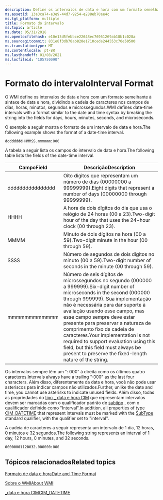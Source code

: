 ```yaml
---
description: Define os intervalos de data e hora com um formato semelhante à sintaxe de data e hora, dividindo a cadeia de caracteres nos campos de dias, horas, minutos, segundos e microssegundos.
ms.assetid: 13a3ca74-e3e9-44d7-9254-e288eb70ae4c
ms.tgt_platform: multiple
title: Formato do intervalo
ms.topic: article
ms.date: 05/31/2018
ms.openlocfilehash: e10e13d5febbce22648ec76961269ab18b1c028a
ms.sourcegitcommit: 831e8f3db78ab820e1710cede244553c70e50500
ms.translationtype: MT
ms.contentlocale: pt-BR
ms.lasthandoff: 01/08/2021
ms.locfileid: "105750090"
---
```

# <a name="interval-format"></a><span data-ttu-id="93c5d-103">Formato do intervalo</span><span class="sxs-lookup"><span data-stu-id="93c5d-103">Interval Format</span></span>

<span data-ttu-id="93c5d-104">O WMI define os intervalos de data e hora com um formato semelhante à sintaxe de data e hora, dividindo a cadeia de caracteres nos campos de dias, horas, minutos, segundos e microssegundos.</span><span class="sxs-lookup"><span data-stu-id="93c5d-104">WMI defines date-time intervals with a format similar to the date and time syntax by breaking the string into the fields for days, hours, minutes, seconds, and microseconds.</span></span>

<span data-ttu-id="93c5d-105">O exemplo a seguir mostra o formato de um intervalo de data e hora.</span><span class="sxs-lookup"><span data-stu-id="93c5d-105">The following example shows the format of a date-time interval.</span></span>

``` syntax
ddddddddHHMMSS.mmmmmm:000
```

<span data-ttu-id="93c5d-106">A tabela a seguir lista os campos do intervalo de data e hora.</span><span class="sxs-lookup"><span data-stu-id="93c5d-106">The following table lists the fields of the date-time interval.</span></span>



| <span data-ttu-id="93c5d-107">Campo</span><span class="sxs-lookup"><span data-stu-id="93c5d-107">Field</span></span>    | <span data-ttu-id="93c5d-108">Descrição</span><span class="sxs-lookup"><span data-stu-id="93c5d-108">Description</span></span>                                                                                                                                                                                                                                  |
|----------|----------------------------------------------------------------------------------------------------------------------------------------------------------------------------------------------------------------------------------------------|
| <span data-ttu-id="93c5d-109">dddddddd</span><span class="sxs-lookup"><span data-stu-id="93c5d-109">dddddddd</span></span> | <span data-ttu-id="93c5d-110">Oito dígitos que representam um número de dias (00000000 a 99999999).</span><span class="sxs-lookup"><span data-stu-id="93c5d-110">Eight digits that represent a number of days (00000000 through 99999999).</span></span>                                                                                                                                                                    |
| <span data-ttu-id="93c5d-111">HH</span><span class="sxs-lookup"><span data-stu-id="93c5d-111">HH</span></span>       | <span data-ttu-id="93c5d-112">A hora de dois dígitos do dia que usa o relógio de 24 horas (00 a 23).</span><span class="sxs-lookup"><span data-stu-id="93c5d-112">Two-digit hour of the day that uses the 24-hour clock (00 through 23).</span></span>                                                                                                                                                                       |
| <span data-ttu-id="93c5d-113">MM</span><span class="sxs-lookup"><span data-stu-id="93c5d-113">MM</span></span>       | <span data-ttu-id="93c5d-114">Minuto de dois dígitos na hora (00 a 59).</span><span class="sxs-lookup"><span data-stu-id="93c5d-114">Two-digit minute in the hour (00 through 59).</span></span>                                                                                                                                                                                                |
| <span data-ttu-id="93c5d-115">SS</span><span class="sxs-lookup"><span data-stu-id="93c5d-115">SS</span></span>       | <span data-ttu-id="93c5d-116">Número de segundos de dois dígitos no minuto (00 a 59).</span><span class="sxs-lookup"><span data-stu-id="93c5d-116">Two-digit number of seconds in the minute (00 through 59).</span></span>                                                                                                                                                                                   |
| <span data-ttu-id="93c5d-117">mmmmmm</span><span class="sxs-lookup"><span data-stu-id="93c5d-117">mmmmmm</span></span>   | <span data-ttu-id="93c5d-118">Número de seis dígitos de microssegundos no segundo (000000 a 999999).</span><span class="sxs-lookup"><span data-stu-id="93c5d-118">Six-digit number of microseconds in the second (000000 through 999999).</span></span> <span data-ttu-id="93c5d-119">Sua implementação não é necessária para dar suporte à avaliação usando esse campo, mas esse campo sempre deve estar presente para preservar a natureza de comprimento fixo da cadeia de caracteres.</span><span class="sxs-lookup"><span data-stu-id="93c5d-119">Your implementation is not required to support evaluation using this field, but this field must always be present to preserve the fixed-length nature of the string.</span></span> |



 

<span data-ttu-id="93c5d-120">Os intervalos sempre têm um ": 000" à direita como os últimos quatro caracteres.</span><span class="sxs-lookup"><span data-stu-id="93c5d-120">Intervals always have a trailing ":000" as the last four characters.</span></span> <span data-ttu-id="93c5d-121">Além disso, diferentemente da data e hora, você não pode usar asteriscos para indicar campos não utilizados.</span><span class="sxs-lookup"><span data-stu-id="93c5d-121">Further, unlike the date and time, you cannot use asterisks to indicate unused fields.</span></span> <span data-ttu-id="93c5d-122">Além disso, todas as propriedades do [tipo \_ data e hora CIM](cim-datetime.md) que representam intervalos devem ser marcadas com o qualificador padrão de [subtipo](standard-wmi-qualifiers.md) , com o qualificador definido como "Interval".</span><span class="sxs-lookup"><span data-stu-id="93c5d-122">In addition, all properties of type [CIM\_DATETIME](cim-datetime.md) that represent intervals must be marked with the [SubType](standard-wmi-qualifiers.md) standard qualifier, with the qualifier set to "interval".</span></span>

<span data-ttu-id="93c5d-123">A cadeia de caracteres a seguir representa um intervalo de 1 dia, 12 horas, 0 minutos e 32 segundos.</span><span class="sxs-lookup"><span data-stu-id="93c5d-123">The following string represents an interval of 1 day, 12 hours, 0 minutes, and 32 seconds.</span></span>

``` syntax
00000001120032.000000:000
```

## <a name="related-topics"></a><span data-ttu-id="93c5d-124">Tópicos relacionados</span><span class="sxs-lookup"><span data-stu-id="93c5d-124">Related topics</span></span>

<dl> <dt>

[<span data-ttu-id="93c5d-125">Formato de data e hora</span><span class="sxs-lookup"><span data-stu-id="93c5d-125">Date and Time Format</span></span>](date-and-time-format.md)
</dt> <dt>

[<span data-ttu-id="93c5d-126">Sobre o WMI</span><span class="sxs-lookup"><span data-stu-id="93c5d-126">About WMI</span></span>](about-wmi.md)
</dt> <dt>

[<span data-ttu-id="93c5d-127">\_data e hora CIM</span><span class="sxs-lookup"><span data-stu-id="93c5d-127">CIM\_DATETIME</span></span>](cim-datetime.md)
</dt> </dl>

 

 



